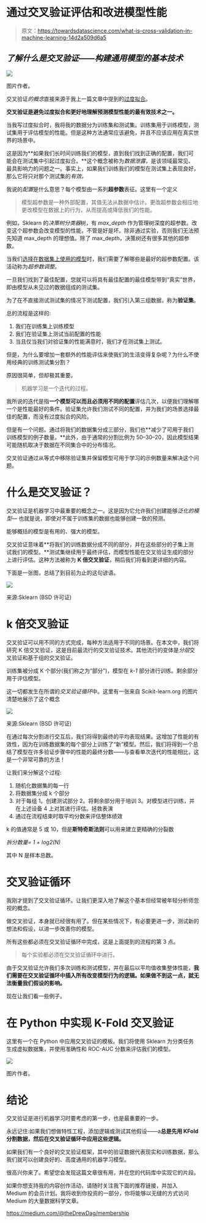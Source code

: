 # 通过交叉验证评估和改进模型性能

> 原文：<https://towardsdatascience.com/what-is-cross-validation-in-machine-learning-14d2a509d6a5>

## *了解什么是交叉验证——构建通用模型的基本技术*

![](img/d54dd9f26eae51fd726e914221862c2c.png)

图片作者。

交叉验证*的概念*直接来源于我上一篇文章中提到的[过度拟合](/overcome-the-biggest-obstacle-in-machine-learning-overfitting-cca026873970)。

**交叉验证是避免过度拟合和更好地理解预测模型性能的最有效技术之一。**

当我写过度拟合时，我将我的数据分为训练集和测试集。训练集用于训练模型，测试集用于评估模型的性能。但是这种方法通常应该避免，并且不应该应用在真实世界的场景中。

这是因为**如果我们长时间训练我们的模型，直到我们找到正确的配置，我们可能会在测试集中引起过度拟合。**这个概念被称为*数据泄露*，是该领域最常见、最具影响力的问题之一。事实上，如果我们训练我们的模型在测试集上表现良好，那么它将只对那个测试集的*有效。*

我说的*配置*是什么意思？每个模型由一系列**超参数**表征。这里有一个定义

> 模型超参数是一种外部配置，其值无法从数据中估计。更改超参数会相应地更改模型在数据上的行为，从而提高或降低我们的性能。

例如，Sklearn 的*决策树分类器*树，有 *max_depth* 作为管理树深度的超参数。改变这个超参数会改变模型的性能，不管是好是坏。除非通过实验，否则我们无法预先知道 max_depth 的理想值。除了 max_depth，决策树还有很多其他的超参数。

当我们[选择在数据集上使用的模型](https://pub.towardsai.net/a-framework-for-model-selection-ea4dcda2cb3a)时，我们需要了解哪些是最好的超参数配置。该活动称为*超参数调整*。

一旦我们找到了最佳配置，您就可以将具有最佳配置的最佳模型带到“真实”世界，即由模型从未见过的数据组成的测试集。

为了在不直接测试测试集的情况下测试配置，我们引入第三组数据，称为**验证集**。

总的流程是这样的:

1.  我们在训练集上训练模型
2.  我们在验证集上测试当前配置的性能
3.  当且仅当我们对验证集的性能满意时，我们才在测试集上测试。

但是，为什么要增加一套额外的性能评估来使我们的生活变得复杂呢？为什么不使用经典的训练测试集分割？

原因很简单，但却极其重要。

> 机器学习是一个迭代的过程。

我所说的迭代是指**一个模型可以而且必须用不同的配置**评估几次，以便我们理解哪一个是性能最好的条件。验证集允许我们测试不同的配置，并为我们的场景选择最佳的配置，而没有过度拟合的风险。

但是有一个问题。通过将我们的数据集分成三部分，我们也**减少了可用于我们训练模型的例子数量。**此外，由于通常的分割比例为 50–30–20，因此模型结果可能随机取决于数据在不同集合中的分布情况。

交叉验证通过从等式中移除验证集并保留模型可用于学习的示例数量来解决这个问题。

# 什么是交叉验证？

交叉验证是机器学习中最重要的概念之一。这是因为它允许我们创建能够*泛化的模型—* 也就是说，即使对不属于训练集的数据也能够创建一致的预测。

能够概括的模型是有用的、强大的模型。

交叉验证意味着**将我们的训练数据分成不同的部分，并在这些部分的子集上测试我们的模型。**测试集继续用于最终评估，而模型性能在交叉验证生成的部分上进行评估。这种方法被称为 **K 倍交叉验证**，稍后我们将看到更详细的内容。

下面是一张图，总结了到目前为止的这句谚语。

![](img/c57cbbb0729962d9c4f77d6f3bdfaf14.png)

来源:Sklearn (BSD 许可证)

# k 倍交叉验证

交叉验证可以用不同的方式完成，每种方法适用于不同的场景。在本文中，我们将研究 K 倍交叉验证，这是目前最流行的交叉验证技术。其他流行的变体是*分层*交叉验证和基于组的交叉验证。

训练集被分成 K 个部分(我们称之为“部分”)，模型在 *k-1* 部分进行训练。剩余部分用于评估模型。

这一切都发生在所谓的*交叉验证循环*中。这里有一张来自 Scikit-learn.org 的图片清楚地展示了这个概念

![](img/2ed82181a3934748ee0add8b641e1499.png)

来源:Sklearn (BSD 许可证)

在通过每次分割进行交互后，我们将得到最终的平均表现结果。这增加了性能的有效性，因为在训练数据集的每个部分上训练了“新”模型。然后，我们将得到一个总结了模型在许多验证步骤中的性能的最终分数——与查看单次迭代的性能相比，这是一个非常可靠的方法！

让我们来分解这个过程:

1.  随机化数据集的每一行
2.  将数据集分成 k 个部分
3.  对于每组
    1。创建测试部分
    2。将剩余部分用于培训
    3。对模型进行训练，并在上述设备
    4 上对其进行评估。拯救表演
4.  通过在流程结束时取平均分数来评估整体绩效

k 的值通常是 5 或 10，但是**斯特奇斯法则**可以用来建立更精确的分裂数

*拆分数量= 1 + log2(N)*

其中 N 是样本总数。

# 交叉验证循环

我刚才提到了交叉验证循环。让我们更深入地了解这个基本但经常被年轻分析师忽视的概念。

做交叉验证，本身就已经很有用了。但在某些情况下，有必要更进一步，测试新的想法和假设，以进一步改善你的模型。

所有这些都必须在交叉验证循环中完成，这是上面提到的流程的第 3 点。

> 每个实验都必须在交叉验证循环中进行。

由于交叉验证允许我们多次训练和测试模型，并在最后以平均值收集整体性能，**我们需要在交叉验证循环中插入所有改变模型行为的逻辑。如果做不到这一点，就无法衡量我们假设的影响。**

现在让我们看一些例子。

# 在 Python 中实现 K-Fold 交叉验证

这里有一个在 Python 中应用交叉验证的模板。我们将使用 Sklearn 为分类任务生成虚拟数据集，并使用准确性和 ROC-AUC 分数来评估我们的模型。

![](img/fa599441e1b62a4aa17b40d1cee3cdf8.png)

图片作者。

# 结论

交叉验证是进行机器学习时要考虑的第一步，也是最重要的一步。

永远记住:如果我们想做特性工程，添加逻辑或测试其他假设——a**总是先用 KFold 分割数据，然后在交叉验证循环中应用这些逻辑。**

如果我们有一个良好的交叉验证框架，其中的验证数据代表现实和训练数据，那么我们就可以创建良好的、高度通用的机器学习模型。

很高兴你来了。希望您会发现这篇文章很有用，并在您的代码库中实现它的片段。

如果你想支持我的内容创作活动，请随时关注我下面的推荐链接，并加入 Medium 的会员计划。我将收到你投资的一部分，你将能够以无缝的方式访问 Medium 的大量数据科学文章。

<https://medium.com/@theDrewDag/membership> 